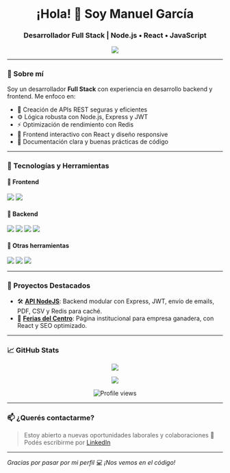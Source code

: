 <!-- Banner -->

<!-- Encabezado -->
<h1 align="center">¡Hola! 👋 Soy Manuel García</h1>
<h3 align="center">Desarrollador Full Stack | Node.js • React • JavaScript</h3>

<!-- Redes sociales -->
<p align="center">
  <a href="https://www.linkedin.com/in/manuel-garc%C3%ADa-207b28230/" target="_blank">
    <img src="https://img.shields.io/badge/LinkedIn-%230077B5.svg?style=for-the-badge&logo=linkedin&logoColor=white" />
  </a>
</p>

---

### 🧠 Sobre mí

Soy un desarrollador **Full Stack** con experiencia en desarrollo backend y frontend. Me enfoco en:

- 🔁 Creación de APIs REST seguras y eficientes
- ⚙️ Lógica robusta con Node.js, Express y JWT
- ⚡ Optimización de rendimiento con Redis
- 🧩 Frontend interactivo con React y diseño responsive
- 📄 Documentación clara y buenas prácticas de código

---

### 🚀 Tecnologías y Herramientas

#### 🔸 Frontend
<p>
  <img src="https://img.shields.io/badge/React-20232A?style=for-the-badge&logo=react&logoColor=61DAFB" />
  <img src="https://img.shields.io/badge/JavaScript-F7DF1E?style=for-the-badge&logo=javascript&logoColor=black" />
</p>

#### 🔹 Backend
<p>
  <img src="https://img.shields.io/badge/Node.js-339933?style=for-the-badge&logo=nodedotjs&logoColor=white" />
  <img src="https://img.shields.io/badge/Express.js-000000?style=for-the-badge&logo=express&logoColor=white" />
  <img src="https://img.shields.io/badge/MySQL-00758F?style=for-the-badge&logo=mysql&logoColor=white" />
  <img src="https://img.shields.io/badge/Redis-DC382D?style=for-the-badge&logo=redis&logoColor=white" />
</p>

#### 🧰 Otras herramientas
<p>
  <img src="https://img.shields.io/badge/Git-F05032?style=for-the-badge&logo=git&logoColor=white" />
  <img src="https://img.shields.io/badge/GitHub-181717?style=for-the-badge&logo=github&logoColor=white" />
  <img src="https://img.shields.io/badge/VS%20Code-007ACC?style=for-the-badge&logo=visualstudiocode&logoColor=white" />
</p>

---

### 🧪 Proyectos Destacados

- 🛠️ [**API NodeJS**](https://github.com/Manuelgarcia1/API-NodeJS): Backend modular con Express, JWT, envío de emails, PDF, CSV y Redis para caché.
- 🌱 [**Ferias del Centro**](https://github.com/Manuelgarcia1/ferias-del-centro): Página institucional para empresa ganadera, con React y SEO optimizado.

---

### 📈 GitHub Stats

<p align="center">
  <img src="https://github-readme-stats.vercel.app/api?username=Manuelgarcia1&show_icons=true&theme=tokyonight" />
</p>

<p align="center">
  <img src="https://github-readme-stats.vercel.app/api/top-langs/?username=Manuelgarcia1&layout=compact&theme=tokyonight" />
</p>

<p align="center">
  <img src="https://komarev.com/ghpvc/?username=Manuelgarcia1&color=blue" alt="Profile views" />
</p>

---

### 📫 ¿Querés contactarme?

> Estoy abierto a nuevas oportunidades laborales y colaboraciones 🤝  
> Podés escribirme por [LinkedIn](https://www.linkedin.com/in/manuel-garc%C3%ADa-207b28230/)

---

_Gracias por pasar por mi perfil 💻 ¡Nos vemos en el código!_

